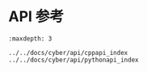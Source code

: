# API 参考

```{toctree}
:maxdepth: 3

../../docs/cyber/api/cppapi_index
../../docs/cyber/api/pythonapi_index
```


   